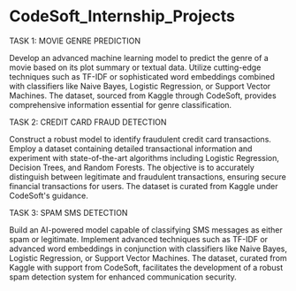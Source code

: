 # CodeSoft_Internship_Projects
TASK 1: MOVIE GENRE PREDICTION

Develop an advanced machine learning model to predict the genre of a movie based on its plot summary or textual data. Utilize cutting-edge techniques such as TF-IDF or sophisticated word embeddings combined with classifiers like Naive Bayes, Logistic Regression, or Support Vector Machines. The dataset, sourced from Kaggle through CodeSoft, provides comprehensive information essential for genre classification.

TASK 2: CREDIT CARD FRAUD DETECTION

Construct a robust model to identify fraudulent credit card transactions. Employ a dataset containing detailed transactional information and experiment with state-of-the-art algorithms including Logistic Regression, Decision Trees, and Random Forests. The objective is to accurately distinguish between legitimate and fraudulent transactions, ensuring secure financial transactions for users. The dataset is curated from Kaggle under CodeSoft's guidance.

TASK 3: SPAM SMS DETECTION

Build an AI-powered model capable of classifying SMS messages as either spam or legitimate. Implement advanced techniques such as TF-IDF or advanced word embeddings in conjunction with classifiers like Naive Bayes, Logistic Regression, or Support Vector Machines. The dataset, curated from Kaggle with support from CodeSoft, facilitates the development of a robust spam detection system for enhanced communication security.
